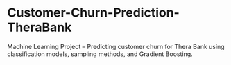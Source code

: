 # Customer-Churn-Prediction-TheraBank
Machine Learning Project – Predicting customer churn for Thera Bank using classification models, sampling methods, and Gradient Boosting.

